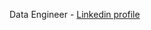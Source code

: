Data Engineer - [Linkedin profile](https://www.linkedin.com/in/stephentilton/)

<!---
stilton01/stilton01 is a ✨ special ✨ repository because its `README.md` (this file) appears on your GitHub profile.
You can click the Preview link to take a look at your changes.
--->
